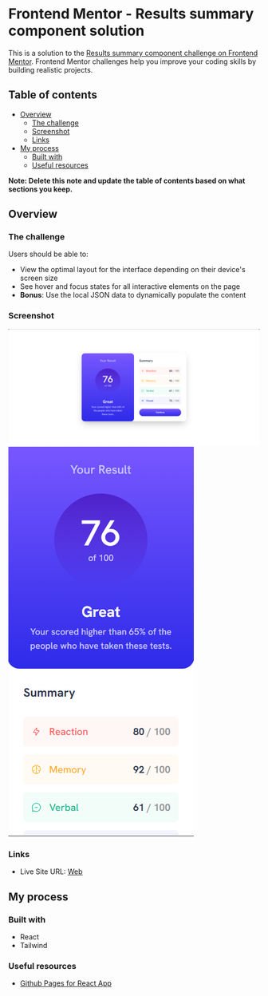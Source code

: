 # Frontend Mentor - Results summary component solution

This is a solution to the [Results summary component challenge on Frontend Mentor](https://www.frontendmentor.io/challenges/results-summary-component-CE_K6s0maV). Frontend Mentor challenges help you improve your coding skills by building realistic projects. 

## Table of contents

- [Overview](#overview)
  - [The challenge](#the-challenge)
  - [Screenshot](#screenshot)
  - [Links](#links)
- [My process](#my-process)
  - [Built with](#built-with)
  - [Useful resources](#useful-resources)

**Note: Delete this note and update the table of contents based on what sections you keep.**

## Overview

### The challenge

Users should be able to:

- View the optimal layout for the interface depending on their device's screen size
- See hover and focus states for all interactive elements on the page
- **Bonus**: Use the local JSON data to dynamically populate the content

### Screenshot

![Desktop](./screenshot/desktop-screenshot.png)
![Phone](./screenshot/phone-screenshot.png)

### Links

- Live Site URL: [Web](https://nlnm-0-0.github.io/result-summary-component/)

## My process

### Built with

- React
- Tailwind

### Useful resources

- [Github Pages for React App](https://github.com/gitname/react-gh-pages)
